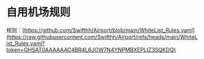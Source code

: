 # 自用机场规则
规则：[https://github.com/Swifthh/Airport/blob/main/WhiteList_Rules.yaml](https://raw.githubusercontent.com/Swifthh/Airport/refs/heads/main/WhiteList_Rules.yaml?token=GHSAT0AAAAAAC4BR4L6JOW7N4YNPMBXEPLIZ3SQKDQ)

